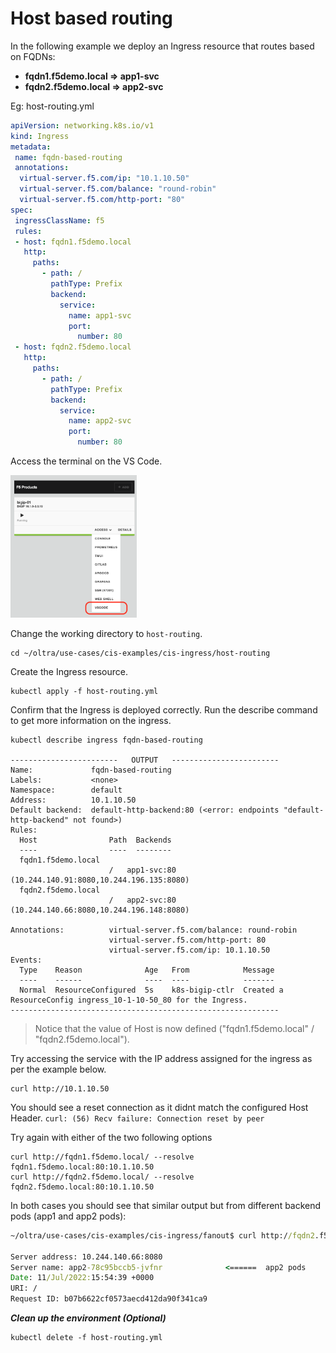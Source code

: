 # Host based routing
In the following example we deploy an Ingress resource that routes based on FQDNs:

- **fqdn1.f5demo.local => app1-svc**
- **fqdn2.f5demo.local => app2-svc**


Eg: host-routing.yml
```yml
apiVersion: networking.k8s.io/v1
kind: Ingress
metadata:
 name: fqdn-based-routing
 annotations:
  virtual-server.f5.com/ip: "10.1.10.50"
  virtual-server.f5.com/balance: "round-robin"
  virtual-server.f5.com/http-port: "80"
spec:
 ingressClassName: f5
 rules:
 - host: fqdn1.f5demo.local
   http:
     paths:
       - path: /
         pathType: Prefix
         backend:
           service:
             name: app1-svc
             port:
               number: 80
 - host: fqdn2.f5demo.local
   http:
     paths:
       - path: /
         pathType: Prefix
         backend:
           service:
             name: app2-svc
             port:
               number: 80

```
Access the terminal on the VS Code.

<img src="https://raw.githubusercontent.com/F5EMEA/oltra/main/vscode.png" style="width:40%">

Change the working directory to `host-routing`.
```
cd ~/oltra/use-cases/cis-examples/cis-ingress/host-routing
```

Create the Ingress resource.
```
kubectl apply -f host-routing.yml
```

Confirm that the Ingress is deployed correctly. Run the describe command to get more information on the ingress.
```
kubectl describe ingress fqdn-based-routing

------------------------   OUTPUT   ------------------------
Name:             fqdn-based-routing
Labels:           <none>
Namespace:        default
Address:          10.1.10.50
Default backend:  default-http-backend:80 (<error: endpoints "default-http-backend" not found>)
Rules:
  Host                Path  Backends
  ----                ----  --------
  fqdn1.f5demo.local  
                      /   app1-svc:80 (10.244.140.91:8080,10.244.196.135:8080)
  fqdn2.f5demo.local  
                      /   app2-svc:80 (10.244.140.66:8080,10.244.196.148:8080)

Annotations:          virtual-server.f5.com/balance: round-robin
                      virtual-server.f5.com/http-port: 80
                      virtual-server.f5.com/ip: 10.1.10.50
Events:
  Type    Reason              Age   From            Message
  ----    ------              ----  ----            -------
  Normal  ResourceConfigured  5s    k8s-bigip-ctlr  Created a ResourceConfig ingress_10-1-10-50_80 for the Ingress.
------------------------------------------------------------
```

> Notice that the value of Host is now defined ("fqdn1.f5demo.local" / "fqdn2.f5demo.local").


Try accessing the service with the IP address assigned for the ingress as per the example below. 
```
curl http://10.1.10.50
```

You should see a reset connection as it didnt match the configured Host Header.
`curl: (56) Recv failure: Connection reset by peer`

Try again with either of the two following options
```
curl http://fqdn1.f5demo.local/ --resolve fqdn1.f5demo.local:80:10.1.10.50
curl http://fqdn2.f5demo.local/ --resolve fqdn2.f5demo.local:80:10.1.10.50
```

In both cases you should see that similar output but from different backend pods (app1 and app2 pods):

```cmd
~/oltra/use-cases/cis-examples/cis-ingress/fanout$ curl http://fqdn2.f5demo.local/ --resolve fqdn2.f5demo.local:80:10.1.10.50

Server address: 10.244.140.66:8080
Server name: app2-78c95bccb5-jvfnr              <======  app2 pods
Date: 11/Jul/2022:15:54:39 +0000
URI: /      
Request ID: b07b6622cf0573aecd412da90f341ca9
```

***Clean up the environment (Optional)***
```
kubectl delete -f host-routing.yml
```
